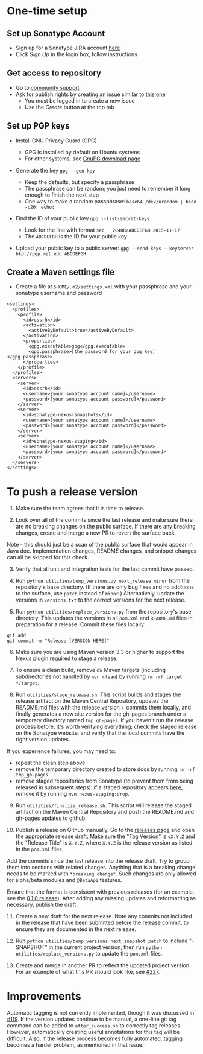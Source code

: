 One-time setup
==============

Set up Sonatype Account
-----------------------
* Sign up for a Sonatype JIRA account [here](https://issues.sonatype.org)
* Click *Sign Up* in the login box, follow instructions

Get access to repository
------------------------
* Go to [community support](https://issues.sonatype.org/browse/OSSRH)
* Ask for publish rights by creating an issue similar to [this one](https://issues.sonatype.org/browse/OSSRH-32032)
  * You must be logged in to create a new issue
  * Use the *Create* button at the top tab

Set up PGP keys
---------------
* Install GNU Privacy Guard (GPG)
  * GPG is installed by default on Ubuntu systems
  * For other systems, see [GnuPG download page](https://www.gnupg.org/download/)

* Generate the key ```gpg --gen-key```
  * Keep the defaults, but specify a passphrase
  * The passphrase can be random; you just need to remember it long enough to finish the next step
  * One way to make a random passphrase: ```base64 /dev/urandom | head -c20; echo;```

* Find the ID of your public key ```gpg --list-secret-keys```
  * Look for the line with format ```sec   2048R/ABCDEFGH 2015-11-17```
  * The ```ABCDEFGH``` is the ID for your public key

* Upload your public key to a public server: ```gpg --send-keys --keyserver hkp://pgp.mit.edu ABCDEFGH```

Create a Maven settings file
----------------------------
* Create a file at ```$HOME/.m2/settings.xml``` with your passphrase and your sonatype username and password
```
<settings>
  <profiles>
    <profile>
      <id>ossrh</id>
      <activation>
        <activeByDefault>true</activeByDefault>
      </activation>
      <properties>
        <gpg.executable>gpg</gpg.executable>
        <gpg.passphrase>[the password for your gpg key]</gpg.passphrase>
      </properties>
    </profile>
  </profiles>
  <servers>
    <server>
      <id>ossrh</id>
      <username>[your sonatype account name]</username>
      <password>[your sonatype account password]</password>
    </server>
    <server>
      <id>sonatype-nexus-snapshots</id>
      <username>[your sonatype account name]</username>
      <password>[your sonatype account password]</password>
    </server>
    <server>
      <id>sonatype-nexus-staging</id>
      <username>[your sonatype account name]</username>
      <password>[your sonatype account password]</password>
    </server>
  </servers>
</settings>
```

To push a release version
=========================

1. Make sure the team agrees that it is time to release. 

2. Look over all of the commits since the last release and make sure there are no breaking changes on the public surface. If there are any breaking changes, create and merge a new PR to revert the surface back.

  Note - this should just be a scan of the public surface that would appear in Java doc. Implementation changes, README changes, and snippet changes can all be skipped for this check.

3. Verify that all unit and integration tests for the last commit have passed.

4. Run `python utilities/bump_versions.py next_release minor` from the repository's base directory. (If there are only bug fixes and no additions to the surface, use `patch` instead of `minor`.) Alternatively, update the versions in `versions.txt` to the correct versions for the next release.

5. Run `python utilities/replace_versions.py` from the repository's base directory. This updates the versions in all `pom.xml` and `README.md` files in preparation for a release. Commit these files locally:
  
  ```
  git add .
  git commit -m "Release [VERSION HERE]"
  ```

6. Make sure you are using Maven version 3.3 or higher to support the Nexus plugin required to stage a release.

7. To ensure a clean build, remove *all* Maven targets (including subdirectories not handled by `mvn clean`) by running `rm -rf target */target`.

8. Run `utilities/stage_release.sh`.
This script builds and stages the release artifact on the Maven Central Repository, updates the README.md files with the release version + commits them locally, and finally generates a new site version for the gh-pages branch under a temporary directory named `tmp_gh-pages`. If you haven't run the release process before, it's worth verifying everything; check the staged release on the Sonatype website, and verify that the local commits have the right version updates.

If you experience failures, you may need to:
- repeat the clean step above
- remove the temporary directory created to store docs by running `rm -rf tmp_gh-pages`
- remove staged repositories from Sonatype (to prevent them from being released in subsequent steps): if a staged repository appears [here](https://oss.sonatype.org/#nexus-search;quick~com.google.cloud), remove it by running `mvn nexus-staging:drop`.

9. Run `utilities/finalize_release.sh`.
This script will release the staged artifact on the Maven Central Repository and push the README.md and gh-pages updates to github.

10. Publish a release on Github manually.
Go to the [releases page](https://github.com/GoogleCloudPlatform/google-cloud-java/releases) and open the appropriate release draft. Make sure the "Tag Version" is `vX.Y.Z` and the "Release Title" is `X.Y.Z`, where `X.Y.Z` is the release version as listed in the `pom.xml` files. 
  
  Add the commits since the last release into the release draft. Try to group them into sections with related changes. Anything that is a breaking change needs to be marked with `*breaking change*`. Such changes are only allowed for alpha/beta modules and `@BetaApi` features.

  Ensure that the format is consistent with previous releases (for an example, see the [0.1.0 release](https://github.com/GoogleCloudPlatform/google-cloud-java/releases/tag/v0.1.0)).  After adding any missing updates and reformatting as necessary, publish the draft.

11. Create a new draft for the next release. Note any commits not included in the release that have been submitted before the release commit, to ensure they are documented in the next release.

12. Run `python utilities/bump_versions next_snapshot patch` to include "-SNAPSHOT" in the current project version, then run `python utilities/replace_versions.py` to update the `pom.xml` files.

13. Create and merge in another PR to reflect the updated project version.  For an example of what this PR should look like, see [#227](https://github.com/GoogleCloudPlatform/google-cloud-java/pull/227).

Improvements
============

Automatic tagging is not currently implemented, though it was discussed in [#119](https://github.com/GoogleCloudPlatform/google-cloud-java/pull/119).  If the version updates continue to be manual, a one-line git tag command can be added to `after_success.sh` to correctly tag releases.  However, automatically creating useful annotations for this tag will be difficult.  Also, if the release process becomes fully automated, tagging becomes a harder problem, as mentioned in that issue.
